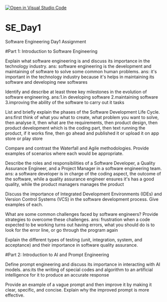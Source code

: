 [![Open in Visual Studio Code](https://classroom.github.com/assets/open-in-vscode-2e0aaae1b6195c2367325f4f02e2d04e9abb55f0b24a779b69b11b9e10269abc.svg)](https://classroom.github.com/online_ide?assignment_repo_id=18366082&assignment_repo_type=AssignmentRepo)
# SE_Day1
Software Engineering Day1 Assignment

#Part 1: Introduction to Software Engineering

Explain what software engineering is and discuss its importance in the technology industry.
ans: software engineering is the development and maintaining of software to solve some common human problems.
ans: it's important in the technology industry because it's helps in maintaining its software and developing new softwares

Identify and describe at least three key milestones in the evolution of software engineering.
ans:1.in developing software 2.maintaining software 3.improving the ability of the software to carry out it tasks 

List and briefly explain the phases of the Software Development Life Cycle.
ans:first think of what you what to create, what problem you want to solve, then analyse it, then what are the requirements, then product design, then product development which is the coding part, then text running the product, if it works fine, then go ahead and published it or upload it on app store or play store 

Compare and contrast the Waterfall and Agile methodologies. Provide examples of scenarios where each would be appropriate.


Describe the roles and responsibilities of a Software Developer, a Quality Assurance Engineer, and a Project Manager in a software engineering team.
ans: a software developer is in charge of the coding aspect, the outcome of the software, while a quality assurance engineer ensures it's has a good quality, while the product managers manages the product 

Discuss the importance of Integrated Development Environments (IDEs) and Version Control Systems (VCS) in the software development process. Give examples of each.


What are some common challenges faced by software engineers? Provide strategies to overcome these challenges.
ans: frustration when a code expected to be working turns out having errors, what you should do is to look for the error line, or go through the program again 

Explain the different types of testing (unit, integration, system, and acceptance) and their importance in software quality assurance.


#Part 2: Introduction to AI and Prompt Engineering


Define prompt engineering and discuss its importance in interacting with AI models.
ans:its the writing of special codes and algorithm to an artificial intelligence for it to produce an accurate response 

Provide an example of a vague prompt and then improve it by making it clear, specific, and concise. Explain why the improved prompt is more effective.
